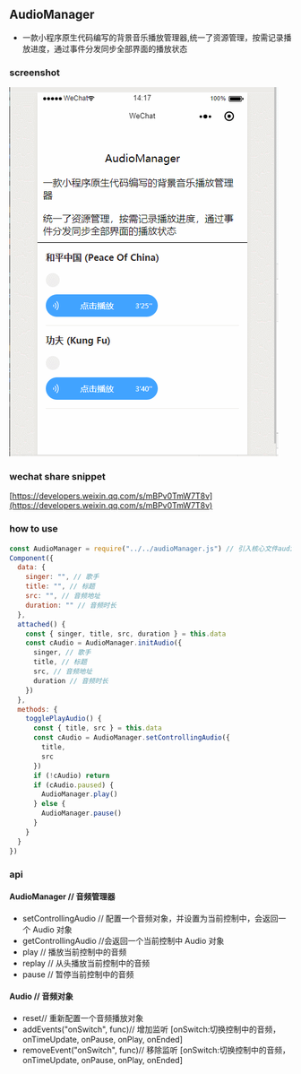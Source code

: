 ## AudioManager

- 一款小程序原生代码编写的背景音乐播放管理器,统一了资源管理，按需记录播放进度，通过事件分发同步全部界面的播放状态

### screenshot

![image](https://raw.githubusercontent.com/pasicopan/AudioManager/master/audiomanager.gif)

### wechat share snippet

[https://developers.weixin.qq.com/s/mBPv0TmW7T8v](https://developers.weixin.qq.com/s/mBPv0TmW7T8v)

### how to use

```javascript
const AudioManager = require("../../audioManager.js") // 引入核心文件audioManager.js
Component({
  data: {
    singer: "", // 歌手
    title: "", // 标题
    src: "", // 音频地址
    duration: "" // 音频时长
  },
  attached() {
    const { singer, title, src, duration } = this.data
    const cAudio = AudioManager.initAudio({
      singer, // 歌手
      title, // 标题
      src, // 音频地址
      duration // 音频时长
    })
  },
  methods: {
    togglePlayAudio() {
      const { title, src } = this.data
      const cAudio = AudioManager.setControllingAudio({
        title,
        src
      })
      if (!cAudio) return
      if (cAudio.paused) {
        AudioManager.play()
      } else {
        AudioManager.pause()
      }
    }
  }
})
```

### api

#### AudioManager // 音频管理器

- setControllingAudio // 配置一个音频对象，并设置为当前控制中，会返回一个 Audio 对象
- getControllingAudio //会返回一个当前控制中 Audio 对象
- play // 播放当前控制中的音频
- replay // 从头播放当前控制中的音频
- pause // 暂停当前控制中的音频

#### Audio // 音频对象

- reset// 重新配置一个音频播放对象
- addEvents("onSwitch", func)// 增加监听 [onSwitch:切换控制中的音频，onTimeUpdate, onPause, onPlay, onEnded]
- removeEvent("onSwitch", func)// 移除监听 [onSwitch:切换控制中的音频，onTimeUpdate, onPause, onPlay, onEnded]
